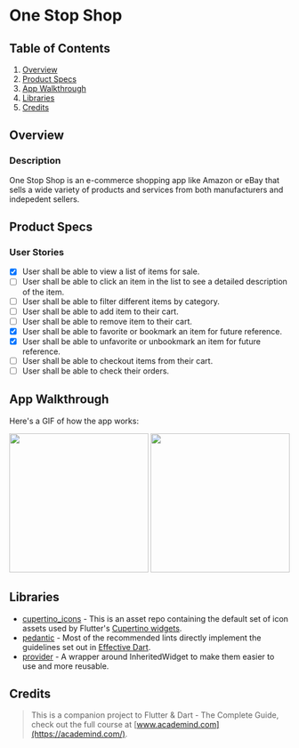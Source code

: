# One Stop Shop

## Table of Contents
1. [Overview](#Overview)
2. [Product Specs](#Product-Specs)
3. [App Walkthrough](#App-Walkthrough)
4. [Libraries](#Libraries)
5. [Credits](#Credits)

## Overview
### Description

One Stop Shop is an e-commerce shopping app like Amazon or eBay that sells a wide variety of products and services from both manufacturers and indepedent sellers.

## Product Specs
### User Stories

- [x] User shall be able to view a list of items for sale.
- [ ] User shall be able to click an item in the list to see a detailed description of the item.
- [ ] User shall be able to filter different items by category.
- [ ] User shall be able to add item to their cart.
- [ ] User shall be able to remove item to their cart.
- [x] User shall be able to favorite or bookmark an item for future reference.
- [x] User shall be able to unfavorite or unbookmark an item for future reference.
- [ ] User shall be able to checkout items from their cart.
- [ ] User shall be able to check their orders.

## App Walkthrough

Here's a GIF of how the app works:

<img src="https://github.com/py415/app-resources/blob/master/flutter/ios/flutter-ios-one-stop-shop.gif" width=250>

<img src="https://github.com/py415/app-resources/blob/master/flutter/android/flutter-android-one-stop-shop.gif" width=250>

## Libraries

- [cupertino_icons](https://github.com/flutter/cupertino_icons) - This is an asset repo containing the default set of icon assets used by Flutter's [Cupertino widgets](https://github.com/flutter/flutter/tree/master/packages/flutter/lib/src/cupertino).
- [pedantic](https://github.com/dart-lang/pedantic) - Most of the recommended lints directly implement the guidelines set out in [Effective Dart](https://dart.dev/guides/language/effective-dart).
- [provider](https://github.com/rrousselGit/provider) - A wrapper around InheritedWidget to make them easier to use and more reusable.

## Credits

>This is a companion project to Flutter & Dart - The Complete Guide, check out the full course at [www.academind.com](https://academind.com/).